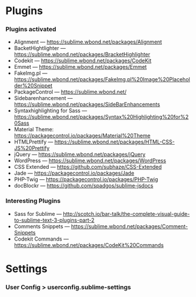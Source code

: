 # Plugins
### Plugins activated
- Alignment — https://sublime.wbond.net/packages/Alignment
- BacketHightlighter — https://sublime.wbond.net/packages/BracketHighlighter
- Codekit — https://sublime.wbond.net/packages/CodeKit
- Emmet — https://sublime.wbond.net/packages/Emmet
- FakeImg.pl — https://sublime.wbond.net/packages/FakeImg.pl%20Image%20Placeholder%20Snippet
- PackageControl — https://sublime.wbond.net/
- Sidebarenhancement — https://sublime.wbond.net/packages/SideBarEnhancements
- Syntaxhighlighting for Sass — https://sublime.wbond.net/packages/Syntax%20Highlighting%20for%20Sass
- Material Theme: https://packagecontrol.io/packages/Material%20Theme
- HTMLPrettify — https://sublime.wbond.net/packages/HTML-CSS-JS%20Prettify
- jQuery — https://sublime.wbond.net/packages/jQuery
- WordPress — https://sublime.wbond.net/packages/WordPress
- CSS Extended — https://github.com/subhaze/CSS-Extended
- Jade — https://packagecontrol.io/packages/Jade
- PHP-Twig — https://packagecontrol.io/packages/PHP-Twig
- docBlockr — https://github.com/spadgos/sublime-jsdocs

### Interesting Plugins
- Sass for Sublime — http://scotch.io/bar-talk/the-complete-visual-guide-to-sublime-text-3-plugins-part-2
- Comments Snippets — https://sublime.wbond.net/packages/Comment-Snippets
- Codekit Commands — https://sublime.wbond.net/packages/CodeKit%20Commands

# Settings
### User Config > userconfig.sublime-settings

